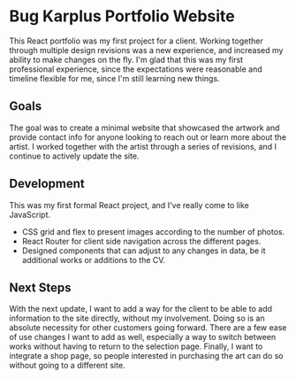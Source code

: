 # Bug Karplus Portfolio Website

This React portfolio was my first project for a client. Working together through multiple design revisions was a new experience, and increased my ability to make changes on the fly. I'm glad that this was my first professional experience, since the expectations were reasonable and timeline flexible for me, since I'm still learning new things.

## Goals

The goal was to create a minimal website that showcased the artwork and provide contact info for anyone looking to reach out or learn more about the artist. I worked together with the artist through a series of revisions, and I continue to actively update the site.

## Development
This was my first formal React project, and I've really come to like JavaScript.
- CSS grid and flex to present images according to the number of photos.
- React Router for client side navigation across the different pages.
- Designed components that can adjust to any changes in data, be it additional works or additions to the CV.

## Next Steps
With the next update, I want to add a way for the client to be able to add information to the site directly, without my involvement. Doing so is an absolute necessity for other customers going forward.  There are a few ease of use changes I want to add as well, especially a way to switch between works without having to return to the selection page. Finally, I want to integrate a shop page, so people interested in purchasing the art can do so without going to a different site.